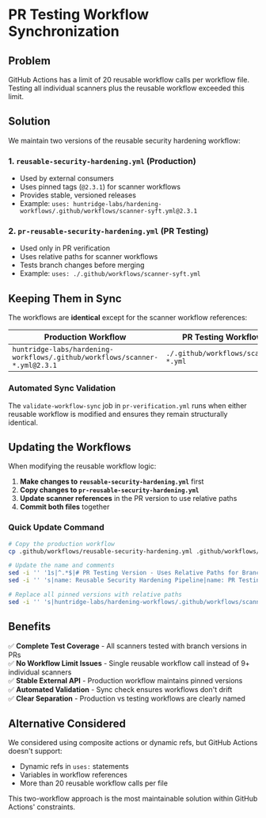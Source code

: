 # PR Testing Workflow Synchronization

## Problem
GitHub Actions has a limit of 20 reusable workflow calls per workflow file. Testing all individual scanners plus the reusable workflow exceeded this limit.

## Solution
We maintain two versions of the reusable security hardening workflow:

### 1. **`reusable-security-hardening.yml`** (Production)
- Used by external consumers
- Uses pinned tags (`@2.3.1`) for scanner workflows
- Provides stable, versioned releases
- Example: `uses: huntridge-labs/hardening-workflows/.github/workflows/scanner-syft.yml@2.3.1`

### 2. **`pr-reusable-security-hardening.yml`** (PR Testing)
- Used only in PR verification
- Uses relative paths for scanner workflows
- Tests branch changes before merging
- Example: `uses: ./.github/workflows/scanner-syft.yml`

## Keeping Them in Sync

The workflows are **identical** except for the scanner workflow references:

| Production Workflow | PR Testing Workflow |
|---------------------|---------------------|
| `huntridge-labs/hardening-workflows/.github/workflows/scanner-*.yml@2.3.1` | `./.github/workflows/scanner-*.yml` |

### Automated Sync Validation

The `validate-workflow-sync` job in `pr-verification.yml` runs when either reusable workflow is modified and ensures they remain structurally identical.

## Updating the Workflows

When modifying the reusable workflow logic:

1. **Make changes to `reusable-security-hardening.yml`** first
2. **Copy changes to `pr-reusable-security-hardening.yml`**
3. **Update scanner references** in the PR version to use relative paths
4. **Commit both files** together

### Quick Update Command

```bash
# Copy the production workflow
cp .github/workflows/reusable-security-hardening.yml .github/workflows/pr-reusable-security-hardening.yml

# Update the name and comments
sed -i '' '1s|^.*$|# PR Testing Version - Uses Relative Paths for Branch Testing\n# This workflow is identical to reusable-security-hardening.yml but uses relative paths\n# to test scanner changes in PRs. DO NOT use this for production - external consumers\n# should use reusable-security-hardening.yml with pinned tags.\n|' .github/workflows/pr-reusable-security-hardening.yml
sed -i '' 's|name: Reusable Security Hardening Pipeline|name: PR Testing - Reusable Security Hardening Pipeline|' .github/workflows/pr-reusable-security-hardening.yml

# Replace all pinned versions with relative paths
sed -i '' 's|huntridge-labs/hardening-workflows/.github/workflows/scanner-\([^@]*\)@2.3.1|./.github/workflows/scanner-\1|g' .github/workflows/pr-reusable-security-hardening.yml
```

## Benefits

✅ **Complete Test Coverage** - All scanners tested with branch versions in PRs  
✅ **No Workflow Limit Issues** - Single reusable workflow call instead of 9+ individual scanners  
✅ **Stable External API** - Production workflow maintains pinned versions  
✅ **Automated Validation** - Sync check ensures workflows don't drift  
✅ **Clear Separation** - Production vs testing workflows are clearly named  

## Alternative Considered

We considered using composite actions or dynamic refs, but GitHub Actions doesn't support:
- Dynamic refs in `uses:` statements
- Variables in workflow references
- More than 20 reusable workflow calls per file

This two-workflow approach is the most maintainable solution within GitHub Actions' constraints.
